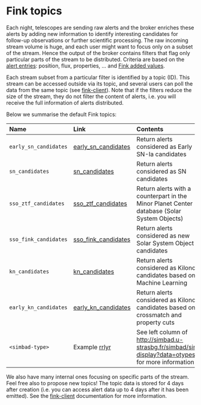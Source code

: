 # Fink topics

Each night, telescopes are sending raw alerts and the broker enriches these alerts by adding new information to identify interesting candidates for follow-up observations or further scientific processing. The raw incoming stream volume is huge, and each user might want to focus only on a subset of the stream. Hence the output of the broker contains filters that flag only particular parts of the stream to be distributed. Criteria are based on the [alert entries](https://zwickytransientfacility.github.io/ztf-avro-alert/schema.html): position, flux, properties, ... and [Fink added values](science/added_values.md).

Each stream subset from a particular filter is identified by a topic (ID). This stream can be accessed outside via its topic, and several users can poll the data from the same topic (see [fink-client](https://github.com/astrolabsoftware/fink-client)). Note that if the filters reduce the size of the stream, they do not filter the content of alerts, i.e. you will receive the full information of alerts distributed.

Below we summarise the default Fink topics:

| Name | Link | Contents |
|:--------|:-------|:--------|
| `early_sn_candidates` | [early_sn_candidates](https://github.com/astrolabsoftware/fink-filters/blob/master/fink_filters/filter_early_sn_candidates/filter.py) | Return alerts considered as Early SN-Ia candidates |
| `sn_candidates` | [sn_candidates](https://github.com/astrolabsoftware/fink-filters/blob/master/fink_filters/filter_sn_candidates/filter.py) | Return alerts considered as SN candidates |
| `sso_ztf_candidates` | [sso_ztf_candidates](https://github.com/astrolabsoftware/fink-filters/blob/master/fink_filters/filter_sso_ztf_candidates/filter.py) | Return alerts with a counterpart in the Minor Planet Center database (Solar System Objects) |
| `sso_fink_candidates` | [sso_fink_candidates](https://github.com/astrolabsoftware/fink-filters/blob/master/fink_filters/filter_fink_ztf_candidates/filter.py) | Return alerts considered as new Solar System Object candidates |
| `kn_candidates` | [kn_candidates](https://github.com/astrolabsoftware/fink-filters/blob/master/fink_filters/filter_kn_candidates/filter.py) | Return alerts considered as Kilonova candidates based on Machine Learning |
| `early_kn_candidates` | [early_kn_candidates](https://github.com/astrolabsoftware/fink-filters/blob/master/fink_filters/filter_early_kn_candidates/filter.py) | Return alerts considered as Kilonova candidates based on crossmatch and property cuts |
| `<simbad-type>` | Example [rrlyr](https://github.com/astrolabsoftware/fink-filters/blob/master/fink_filters/filter_rrlyr/filter.py) | See left column of http://simbad.u-strasbg.fr/simbad/sim-display?data=otypes for more information |

We also have many internal ones focusing on specific parts of the stream. Feel free also to propose new topics! The topic data is stored for 4 days after creation (i.e. you can access alert data up to 4 days after it has been emitted). See the [fink-client](fink-client.md) documentation for more information.
